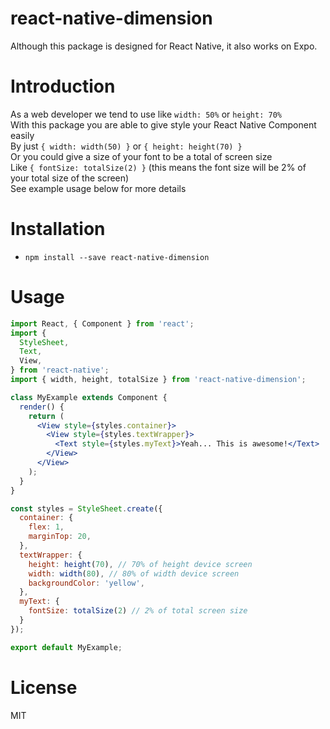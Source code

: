 # react-native-dimension
Although this package is designed for React Native, it also works on Expo.

# Introduction
As a web developer we tend to use like `width: 50%` or `height: 70%`  
With this package you are able to give style your React Native Component easily  
By just `{ width: width(50) }` or `{ height: height(70) }`  
Or you could give a size of your font to be a total of screen size  
Like `{ fontSize: totalSize(2) }` (this means the font size will be 2% of your total size of the screen)   
See example usage below for more details

# Installation
* `npm install --save react-native-dimension`

# Usage
```jsx
import React, { Component } from 'react';
import {
  StyleSheet,
  Text,
  View,
} from 'react-native';
import { width, height, totalSize } from 'react-native-dimension';

class MyExample extends Component {
  render() {
    return (
      <View style={styles.container}>
        <View style={styles.textWrapper}>
          <Text style={styles.myText}>Yeah... This is awesome!</Text>
        </View>
      </View>
    );
  }
}

const styles = StyleSheet.create({
  container: {
    flex: 1,
    marginTop: 20,
  },
  textWrapper: {
    height: height(70), // 70% of height device screen
    width: width(80), // 80% of width device screen
    backgroundColor: 'yellow',
  },
  myText: {
    fontSize: totalSize(2) // 2% of total screen size
  }
});

export default MyExample;
```

# License
MIT